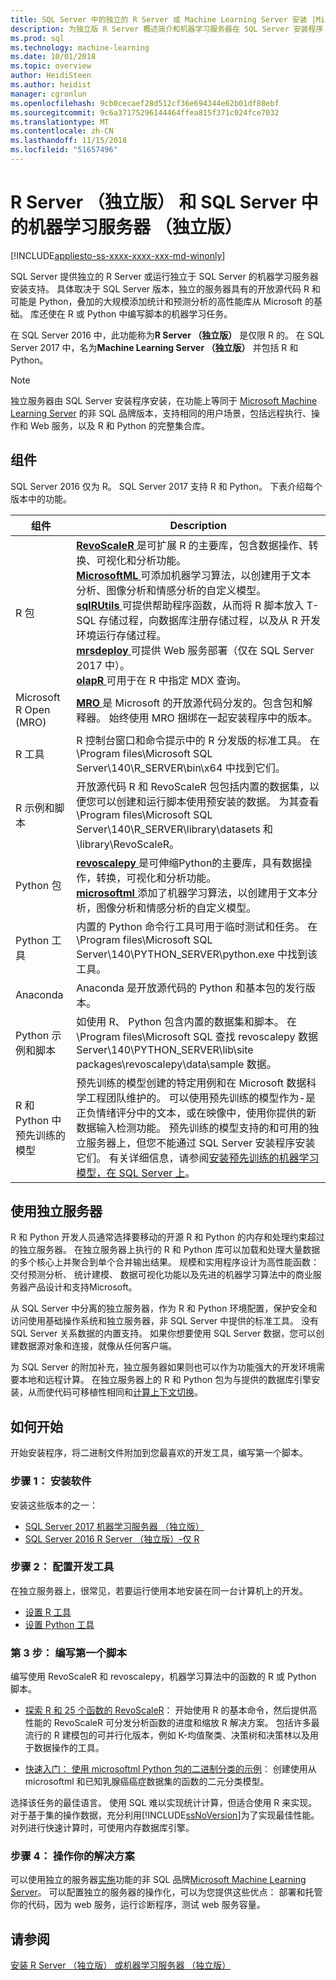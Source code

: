```yaml
---
title: SQL Server 中的独立的 R Server 或 Machine Learning Server 安装 |Microsoft Docs
description: 为独立版 R Server 概述简介和机器学习服务器在 SQL Server 安装程序
ms.prod: sql
ms.technology: machine-learning
ms.date: 10/01/2018
ms.topic: overview
author: HeidiSteen
ms.author: heidist
manager: cgronlun
ms.openlocfilehash: 9cb0cecaef28d512cf36e694344e62b01df88ebf
ms.sourcegitcommit: 9c6a37175296144464ffea815f371c024fce7032
ms.translationtype: MT
ms.contentlocale: zh-CN
ms.lasthandoff: 11/15/2018
ms.locfileid: "51657496"
---
```

# <a name="r-server-standalone-and-machine-learning-server-standalone-in-sql-server"></a>R Server （独立版） 和 SQL Server 中的机器学习服务器 （独立版）
[!INCLUDE[appliesto-ss-xxxx-xxxx-xxx-md-winonly](../../includes/appliesto-ss-xxxx-xxxx-xxx-md-winonly.md)]

SQL Server 提供独立的 R Server 或运行独立于 SQL Server 的机器学习服务器安装支持。 具体取决于 SQL Server 版本，独立的服务器具有的开放源代码 R 和可能是 Python，叠加的大规模添加统计和预测分析的高性能库从 Microsoft 的基础。 库还使在 R 或 Python 中编写脚本的机器学习任务。 

在 SQL Server 2016 中，此功能称为**R Server （独立版）** 是仅限 R 的。 在 SQL Server 2017 中，名为**Machine Learning Server （独立版）** 并包括 R 和 Python。  

> [!Note]
> 独立服务器由 SQL Server 安装程序安装，在功能上等同于 [Microsoft Machine Learning Server](https://docs.microsoft.com/machine-learning-server/what-is-machine-learning-server) 的非 SQL 品牌版本，支持相同的用户场景，包括远程执行、操作和 Web 服务，以及 R 和 Python 的完整集合库。

## <a name="components"></a>组件

SQL Server 2016 仅为 R。 SQL Server 2017 支持 R 和 Python。 下表介绍每个版本中的功能。

| 组件 | Description |
|-----------|-------------|
| R 包 | [**RevoScaleR** ](revoscaler-overview.md) 是可扩展 R 的主要库，包含数据操作、转换、可视化和分析功能。<br/>[**MicrosoftML** ](https://docs.microsoft.com/machine-learning-server/r-reference/microsoftml/microsoftml-package) 可添加机器学习算法，以创建用于文本分析、图像分析和情感分析的自定义模型。<br/>[**sqlRUtils** ](generating-an-r-stored-procedure-for-r-code-using-the-sqlrutils-package.md) 可提供帮助程序函数，从而将 R 脚本放入 T-SQL 存储过程，向数据库注册存储过程，以及从 R 开发环境运行存储过程。<br/>[**mrsdeploy** ](operationalization-with-mrsdeploy.md) 可提供 Web 服务部署（仅在 SQL Server 2017 中）。<br/>[**olapR** ](how-to-create-mdx-queries-using-olapr.md) 可用于在 R 中指定 MDX 查询。|
| Microsoft R Open (MRO) | [**MRO** ](https://mran.microsoft.com/open)是 Microsoft 的开放源代码分发的。包含包和解释器。 始终使用 MRO 捆绑在一起安装程序中的版本。 |
| R 工具 | R 控制台窗口和命令提示中的 R 分发版的标准工具。 在 \Program files\Microsoft SQL Server\140\R_SERVER\bin\x64 中找到它们。 |
| R 示例和脚本 |  开放源代码 R 和 RevoScaleR 包包括内置的数据集，以便您可以创建和运行脚本使用预安装的数据。 为其查看 \Program files\Microsoft SQL Server\140\R_SERVER\library\datasets 和 \library\RevoScaleR。 |
| Python 包 | [**revoscalepy** ](../python/what-is-revoscalepy.md)是可伸缩Python的主要库，具有数据操作，转换，可视化和分析功能。 <br/>[**microsoftml** ](https://docs.microsoft.com/machine-learning-server/python-reference/microsoftml/microsoftml-package)添加了机器学习算法，以创建用于文本分析，图像分析和情感分析的自定义模型。  |
| Python 工具 | 内置的 Python 命令行工具可用于临时测试和任务。 在 \Program files\Microsoft SQL Server\140\PYTHON_SERVER\python.exe 中找到该工具。 |
| Anaconda | Anaconda 是开放源代码的 Python 和基本包的发行版本。 |
| Python 示例和脚本 | 如使用 R、 Python 包含内置的数据集和脚本。 在 \Program files\Microsoft SQL 查找 revoscalepy 数据 Server\140\PYTHON_SERVER\lib\site packages\revoscalepy\data\sample 数据。 |
| R 和 Python 中预先训练的模型 | 预先训练的模型创建的特定用例和在 Microsoft 数据科学工程团队维护的。 可以使用预先训练的模型作为-是正负情绪评分中的文本，或在映像中，使用你提供的新数据输入检测功能。 预先训练的模型支持的和可用的独立服务器上，但您不能通过 SQL Server 安装程序安装它们。 有关详细信息，请参阅[安装预先训练的机器学习模型，在 SQL Server 上](../install/sql-pretrained-models-install.md)。 |

## <a name="using-a-standalone-server"></a>使用独立服务器

R 和 Python 开发人员通常选择要移动的开源 R 和 Python 的内存和处理约束超过的独立服务器。 在独立服务器上执行的 R 和 Python 库可以加载和处理大量数据的多个核心上并聚合到单个合并输出结果。 规模和实用程序设计为高性能函数： 交付预测分析、 统计建模、 数据可视化功能以及先进的机器学习算法中的商业服务器产品设计和支持Microsoft。

从 SQL Server 中分离的独立服务器，作为 R 和 Python 环境配置，保护安全和访问使用基础操作系统和独立服务器，非 SQL Server 中提供的标准工具。 没有 SQL Server 关系数据的内置支持。 如果你想要使用 SQL Server 数据，您可以创建数据源对象和连接，就像从任何客户端。

为 SQL Server 的附加补充，独立服务器如果则也可以作为功能强大的开发环境需要本地和远程计算。 在独立服务器上的 R 和 Python 包为与提供的数据库引擎安装，从而使代码可移植性相同和[计算上下文切换](https://docs.microsoft.com/machine-learning-server/r/concept-what-is-compute-context)。

## <a name="how-to-get-started"></a>如何开始

开始安装程序，将二进制文件附加到您最喜欢的开发工具，编写第一个脚本。

### <a name="step-1-install-the-software"></a>步骤 1： 安装软件

安装这些版本的之一：

+ [SQL Server 2017 机器学习服务器 （独立版）](../install/sql-machine-learning-standalone-windows-install.md)
+ [SQL Server 2016 R Server （独立版）-仅 R](../install/sql-r-standalone-windows-install.md)

### <a name="step-2-configure-a-development-tool"></a>步骤 2： 配置开发工具

在独立服务器上，很常见，若要运行使用本地安装在同一台计算机上的开发。

+ [设置 R 工具](set-up-a-data-science-client.md)
+ [设置 Python 工具](../python/setup-python-client-tools-sql.md)

### <a name="step-3-write-your-first-script"></a>第 3 步： 编写第一个脚本

编写使用 RevoScaleR 和 revoscalepy，机器学习算法中的函数的 R 或 Python 脚本。
  
  + [探索 R 和 25 个函数的 RevoScaleR](https://docs.microsoft.com/machine-learning-server/r/tutorial-r-to-revoscaler)： 开始使用 R 的基本命令，然后提供高性能的 RevoScaleR 可分发分析函数的进度和缩放 R 解决方案。 包括许多最流行的 R 建模包的可并行化版本，例如 K-均值聚类、决策树和决策林以及用于数据操作的工具。

  + [快速入门： 使用 microsoftml Python 包的二进制分类的示例](https://docs.microsoft.com/machine-learning-server/python/quickstart-binary-classification-with-microsoftml)： 创建使用从 microsoftml 和已知乳腺癌癌症数据集的函数的二元分类模型。

选择该任务的最佳语言。 使用 SQL 难以实现统计计算，但适合使用 R 来实现。 对于基于集的操作数据，充分利用[!INCLUDE[ssNoVersion](../../includes/ssnoversion-md.md)]为了实现最佳性能。 对列进行快速计算时，可使用内存数据库引擎。

### <a name="step-4-operationalize-your-solution"></a>步骤 4： 操作你的解决方案

可以使用独立的服务器[实施](https://docs.microsoft.com//machine-learning-server/what-is-operationalization)功能的非 SQL 品牌[Microsoft Machine Learning Server](https://docs.microsoft.com/machine-learning-server/what-is-machine-learning-server)。 可以配置独立的服务器的操作化，可以为您提供这些优点： 部署和托管你的代码，因为 web 服务，运行诊断程序，测试 web 服务容量。

## <a name="see-also"></a>请参阅

 [安装 R Server （独立版） 或机器学习服务器 （独立版）](../install/sql-machine-learning-standalone-windows-install.md)

